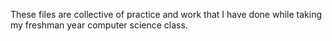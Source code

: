 These files are collective of practice and work that I have done while taking my freshman year computer science class.

